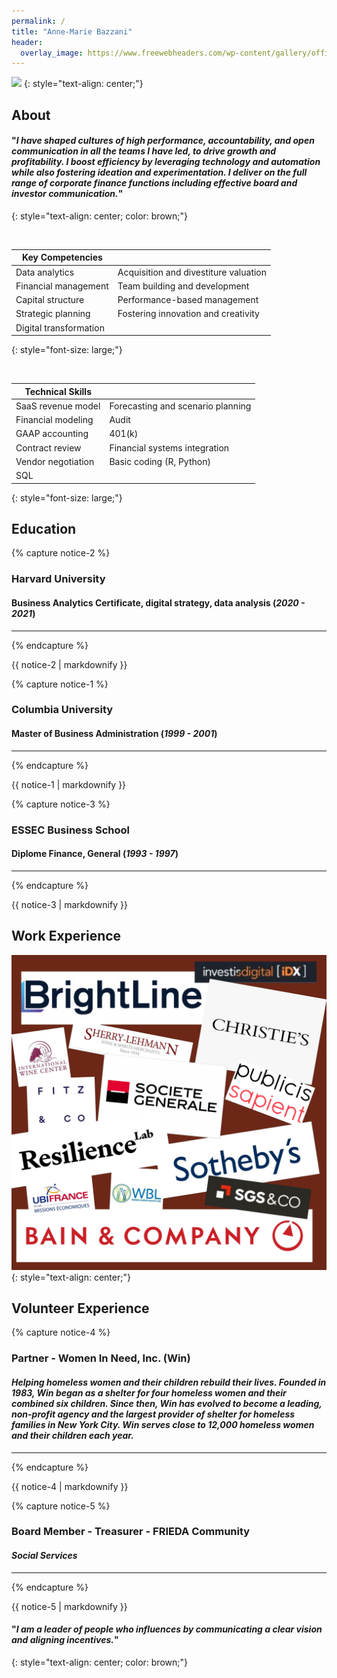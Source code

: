 ```yaml
---
permalink: /
title: "Anne-Marie Bazzani"
header:
  overlay_image: https://www.freewebheaders.com/wp-content/gallery/office-finance/elegant-office-meeting-room-website-header.jpg
---
```



![](https://media.licdn.com/dms/image/C4E03AQG9AC4UIelahg/profile-displayphoto-shrink_800_800/0/1606101380562?e=2147483647&v=beta&t=fHi9hHBF54qlpWfANPmD2utvoUHhAubuPkIr6AM_pqM)
{: style="text-align: center;"}


## About
####  "*I have shaped cultures of high performance, accountability, and open communication in all the teams I have led, to drive growth and profitability. I boost efficiency by leveraging technology and automation while also fostering ideation and experimentation. I deliver on the full range of corporate finance functions including effective board and investor communication.*"
{: style="text-align: center; color: brown;"}

![]()  


| **Key Competencies** |  |  
-- | --  
Data analytics | Acquisition and divestiture valuation  
Financial management | Team building and development
Capital structure | Performance-based management
Strategic planning | Fostering innovation and creativity  
Digital transformation |   
{: style="font-size: large;"}  

&nbsp;  

| **Technical Skills**  |  |  
-- | --  
SaaS revenue model |  Forecasting and scenario planning 
Financial modeling | Audit  
GAAP accounting | 401(k)  
Contract review | Financial systems integration
Vendor negotiation | Basic coding (R, Python)  
SQL | 
{: style="font-size: large;"}


## Education

{% capture notice-2 %}
### **Harvard University**
#### Business Analytics Certificate, digital strategy, data analysis (*2020 - 2021*) 
---  
{% endcapture %}
<div class="notice--primary">{{ notice-2 | markdownify }}</div>

{% capture notice-1 %}

### **Columbia University**  
#### Master of Business Administration (*1999 - 2001*) 
---  
{% endcapture %}
<div class="notice--info">{{ notice-1 | markdownify }}</div>

{% capture notice-3 %}
### **ESSEC Business School**  
#### Diplome Finance, General (*1993 - 1997*)  
---   
{% endcapture %}
<div class="notice--success">{{ notice-3 | markdownify }}</div>

  
## Work Experience

![](/assets/images/081D139E-404B-4C55-B765-FD1D860ECB2F.png)
{: style="text-align: center;"}

## Volunteer Experience

{% capture notice-4 %}
### **Partner - Women In Need, Inc. (Win)**  
#### *Helping homeless women and their children rebuild their lives.  Founded in 1983, Win began as a shelter for four homeless women and their combined six children. Since then, Win has evolved to become a leading, non-profit agency and the largest provider of shelter for homeless families in New York City. Win serves close to 12,000 homeless women and their children each year.*  
---   
{% endcapture %}
<div class="notice--warning">{{ notice-4 | markdownify }}</div>

{% capture notice-5 %}
### **Board Member - Treasurer - FRIEDA Community**  
#### *Social Services*     
---  
{% endcapture %}
<div class="notice--warning">{{ notice-5 | markdownify }}</div>


#### "*I am a leader of people who influences by communicating a clear vision and aligning incentives.*"
{: style="text-align: center; color: brown;"}
